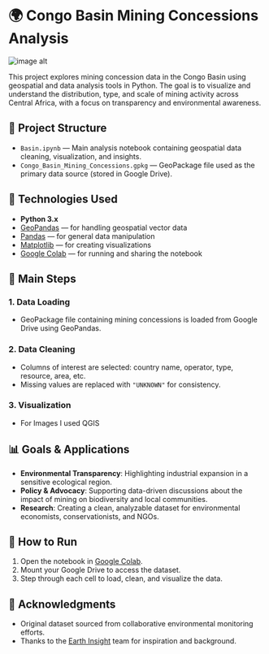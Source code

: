 # 🌍 Congo Basin Mining Concessions Analysis

![image alt](https://github.com/dragoooooooooon34/Spatial_Python_Project/blob/main/Tenke%20Fungurume%20Mine.png?raw=true)

This project explores mining concession data in the Congo Basin using geospatial and data analysis tools in Python. The goal is to visualize and understand the distribution, type, and scale of mining activity across Central Africa, with a focus on transparency and environmental awareness.

## 📁 Project Structure

- `Basin.ipynb` — Main analysis notebook containing geospatial data cleaning, visualization, and insights.
- `Congo_Basin_Mining_Concessions.gpkg` — GeoPackage file used as the primary data source (stored in Google Drive).

## 🔧 Technologies Used

- **Python 3.x**
- [GeoPandas](https://geopandas.org) — for handling geospatial vector data
- [Pandas](https://pandas.pydata.org) — for general data manipulation
- [Matplotlib](https://matplotlib.org) — for creating visualizations
- [Google Colab](https://colab.research.google.com) — for running and sharing the notebook

## 📌 Main Steps

### 1. Data Loading
- GeoPackage file containing mining concessions is loaded from Google Drive using GeoPandas.

### 2. Data Cleaning
- Columns of interest are selected: country name, operator, type, resource, area, etc.
- Missing values are replaced with `"UNKNOWN"` for consistency.

### 3. Visualization
- For Images I used QGIS

## 📊 Goals & Applications

- **Environmental Transparency**: Highlighting industrial expansion in a sensitive ecological region.
- **Policy & Advocacy**: Supporting data-driven discussions about the impact of mining on biodiversity and local communities.
- **Research**: Creating a clean, analyzable dataset for environmental economists, conservationists, and NGOs.

## 📌 How to Run

1. Open the notebook in [Google Colab](https://colab.research.google.com).
2. Mount your Google Drive to access the dataset.
3. Step through each cell to load, clean, and visualize the data.

## 🤝 Acknowledgments

- Original dataset sourced from collaborative environmental monitoring efforts.
- Thanks to the [Earth Insight](https://www.earth-insight.org/) team for inspiration and background.

